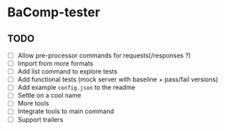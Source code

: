 BaComp-tester
=============

## TODO

- [ ] Allow pre-processor commands for requests(/responses ?)
- [ ] Import from more formats
- [ ] Add list command to explore tests
- [ ] Add functional tests (mock server with baseline + pass/fail versions)
- [ ] Add example `config.json` to the readme
- [ ] Settle on a cool name
- [ ] More tools
- [ ] Integrate tools to main command
- [ ] Support trailers